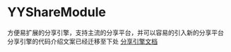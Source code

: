 # YYShareModule
方便易扩展的分享引擎，支持主流的分享平台，并可以容易的引入新的分享平台
分享引擎的代码介绍文案已经迁移至下处
[分享引擎文档](http://codecooker.cn/2015/10/iOS%E5%88%86%E4%BA%AB%E5%BC%95%E6%93%8E.html)
